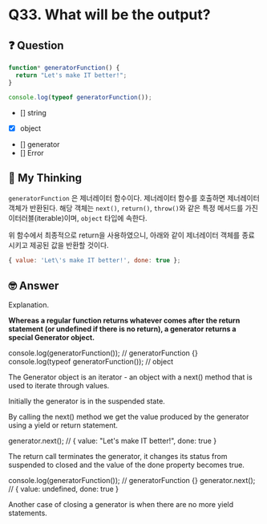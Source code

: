 # Q33. What will be the output?

## ❓ Question

```js
function* generatorFunction() {
  return "Let's make IT better!";
}

console.log(typeof generatorFunction());
```

- [] string
- [x] object
- [] generator
- [] Error

## 🤔 My Thinking

`generatorFunction` 은 제너레이터 함수이다. 제너레이터 함수를 호출하면 제너레이터 객체가 반환된다.
해당 객체는 `next()`, `return()`, `throw()`와 같은 특정 메서드를 가진 이터러블(iterable)이며,
`object` 타입에 속한다.

위 함수에서 최종적으로 return을 사용하였으니, 아래와 같이 제너레이터 객체를 종료시키고 제공된 값을 반환할 것이다.

```js
{ value: 'Let\'s make IT better!', done: true };
```

## 🤓 Answer

Explanation.

**Whereas a regular function returns whatever comes after the return statement (or undefined if there is no return), a generator returns a special Generator object.**

console.log(generatorFunction()); // generatorFunction {<suspended>}
console.log(typeof generatorFunction()); // object

The Generator object is an iterator - an object with a next() method that is used to iterate through values.

Initially the generator is in the suspended state.

By calling the next() method we get the value produced by the generator using a yield or return statement.

generator.next(); // { value: "Let's make IT better!", done: true }

The return call terminates the generator, it changes its status from suspended to closed and the value of the done property becomes true.

console.log(generatorFunction()); // generatorFunction {<closed>}
generator.next(); // { value: undefined, done: true }

Another case of closing a generator is when there are no more yield statements.
